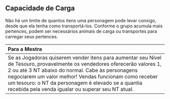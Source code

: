 ## **Capacidade de Carga**

Não há um limite de quantos itens uma personagem pode levar consigo, desde que ela tenha como transportá-los. Conforme o grupo acumula mais pertences, podem ser necessários animais de carga ou transportes para carregar seus pertences.

| Para a Mestra |
| :---- |
| Se as Jogadoras quiserem vender itens para aumentar seu Nível de Tesouro, provavelmente os vendedores oferecerão valores 1, 2 ou até 3 NT abaixo do normal. Cabe às personagens negociarem um valor melhor\! Vendas funcionam como receber um tesouro: o NT da personagem é elevado se a quantia recebida pela venda igualar ou superar seu NT atual. |


